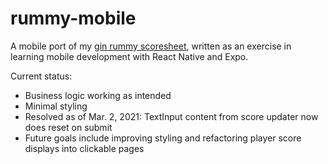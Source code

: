# rummy-mobile

A mobile port of my [gin rummy scoresheet](https://github.com/TomGower/rummy-scoresheet), written
as an exercise in learning mobile development with React Native and Expo.

Current status:

- Business logic working as intended
- Minimal styling
- Resolved as of Mar. 2, 2021: TextInput content from score updater now does reset on submit
- Future goals include improving styling and refactoring player score displays into clickable pages
